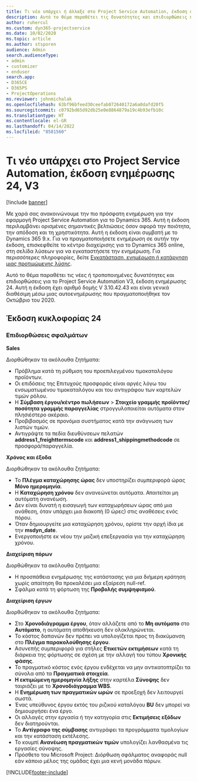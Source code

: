 ```yaml
---
title: Τι νέο υπάρχει ή άλλαξε στο Project Service Automation, έκδοση ενημέρωσης 24, V3
description: Αυτό το θέμα παραθέτει τις δυνατότητες και επιδιορθώσεις που είναι διαθέσιμες στο Project Service Automation, έκδοση ενημέρωσης 24, V3.
author: ruhercul
ms.custom: dyn365-projectservice
ms.date: 10/02/2020
ms.topic: article
ms.author: stsporen
audience: Admin
search.audienceType:
- admin
- customizer
- enduser
search.app:
- D365CE
- D365PS
- ProjectOperations
ms.reviewer: johnmichalak
ms.openlocfilehash: 63bf96bfeed30ceefab072640172a6a0dafd20f5
ms.sourcegitcommit: c0792bd65d92db25e0e8864879a19c4b93efb10c
ms.translationtype: HT
ms.contentlocale: el-GR
ms.lasthandoff: 04/14/2022
ms.locfileid: "8581560"
---
```

# <a name="project-service-automation-update-release-24-v3"></a>Τι νέο υπάρχει στο Project Service Automation, έκδοση ενημέρωσης 24, V3

[!include [banner](../includes/psa-now-project-operations.md)]

Με χαρά σας ανακοινώνουμε την πιο πρόσφατη ενημέρωση για την εφαρμογή Project Service Automation για το Dynamics 365. Αυτή η έκδοση περιλαμβάνει ορισμένες σημαντικές βελτιώσεις όσον αφορά την ποιότητα, την απόδοση και τη χρηστικότητα. Αυτή η έκδοση είναι συμβατή με το Dynamics 365 9.x. Για να πραγματοποιήσετε ενημέρωση σε αυτήν την έκδοση, επισκεφθείτε το κέντρο διαχείρισης για το Dynamics 365 online, στη σελίδα λύσεων για να εγκαταστήσετε την ενημέρωση. Για περισσότερες πληροφορίες, δείτε [Εγκατάσταση, ενημέρωση ή κατάργηση μιας προτιμώμενης λύσης](/power-platform/admin/install-remove-preferred-solution).

Αυτό το θέμα παραθέτει τις νέες ή τροποποιημένες δυνατότητες και επιδιορθώσεις για το Project Service Automation V3, έκδοση ενημέρωσης 24. Αυτή η έκδοση έχει αριθμό δομής V 3.10.42.43 και είναι γενικά διαθέσιμη μέσω μιας αυτοενημέρωσης που πραγματοποιήθηκε τον Οκτώβριο του 2020.

## <a name="update-release-24"></a>Έκδοση κυκλοφορίας 24

### <a name="bug-fixes"></a>Επιδιορθώσεις σφαλμάτων

**Sales**

Διορθώθηκαν τα ακόλουθα ζητήματα:

- Πρόβλημα κατά τη ρύθμιση του προεπιλεγμένου τιμοκαταλόγου προϊόντων.
- Οι επιδόσεις της Επιτυχούς προσφοράς είναι αργές λόγω του ενσωματωμένου τιμοκαταλόγου και του αντιγράφου των καρτελών τιμών ρόλου.
- Η **Σύμβαση έργου/κέντρο πωλήσεων** > **Στοιχείο γραμμής προϊόντος/ποσότητα γραμμής παραγγελίας** στρογγυλοποιείται αυτόματα στον πλησιέστερο ακέραιο.
- Προβιβασμός σε προνόμια συστήματος κατά την ανάγνωση των λιστών τιμών.
- Αντιγράψτε τα πεδία διευθύνσεων πελατών **address1_freighttermscode** και **address1_shippingmethodcode** σε προσφορά/παραγγελία. 


**Χρόνος και έξοδα**

Διορθώθηκαν τα ακόλουθα ζητήματα:

- Το **Πλέγμα καταχώρησης ώρας** δεν υποστηρίζει συμπεριφορά ώρας **Μόνο ημερομηνία**.
- Η **Καταχώρηση χρόνου** δεν ανανεώνεται αυτόματα. Απαιτείται μη αυτόματη ανανέωση.
- Δεν είναι δυνατή η εισαγωγή των καταχωρήσεων ώρας από μια ανάθεση, όταν υπάρχει μια διακοπή (0 ώρες) στις αναθέσεις ενός πόρου.
- Όταν δημιουργείτε μια καταχώρηση χρόνου, ορίστε την αρχή ίδια με την **msdyn_date**.
- Ενεργοποιήστε εκ νέου την μαζική επεξεργασία για την καταχώρηση χρόνου.

**Διαχείριση πόρων**

Διορθώθηκαν τα ακόλουθα ζητήματα:

- Η προσπάθεια ενημέρωσης της κατάστασης για μια διήμερη κράτηση χωρίς απαίτηση θα προκαλέσει μια εξαίρεση null-ref.
- Σφάλμα κατά τη φόρτωση της **Προβολής συμψηφισμού**.


**Διαχείριση έργων**

Διορθώθηκαν τα ακόλουθα ζητήματα:

- Στο **Χρονοδιάγραμμα έργου**, όταν αλλάζετε από το **Μη αυτόματο** στο **Αυτόματο**, η αυτόματη αποθήκευση δεν ολοκληρώνεται.
- Το κόστος δαπανών δεν πρέπει να υπολογίζεται προς τη διακύμανση στο **Πλέγμα παρακολούθησης έργου**.
- Ασυνεπής συμπεριφορά για στήλες **Ετικετών εκτιμήσεων** κατά τη διάρκεια της φόρτωσης σε σχέση με την αλλαγή του τύπου **Χρονικής φάσης**.
- Το πραγματικό κόστος ενός έργου ενδέχεται να μην αντικατοπτρίζει τα σύνολα από τα **Πραγματικά στοιχεία**.
- **Η εκτιμώμενη ημερομηνία λήξης** στην καρτέλα **Σύνοψης** δεν ταιριάζει με το **Χρονοδιάγραμμα WBS**.
- Η **Ενημέρωση των πραγματικών ωρών** σε προεξοχή δεν λειτουργεί σωστά.
- Ένας υπεύθυνος έργου εκτός του ριζικού καταλόγου **BU** δεν μπορεί να δημιουργήσει ένα έργο.
- Οι αλλαγές στην εργασία ή την κατηγορία στις **Εκτιμήσεις εξόδων** δεν διατηρούνται.
- Το **Αντίγραφο της σύμβασης** αντιγράφει τα προγράμματα τιμολογίων και την κατάσταση εκτέλεσης.
- Το κουμπί **Ανανέωση πραγματικών τιμών** υπολογίζει λανθασμένα τις εργασίες σύνοψης.
- Πρόσθετο του Microsoft Project: Διόρθωση σφάλματος αναφοράς null εάν κάποιο μέλος της ομάδας έχει μια κενή μονάδα πόρων.



[!INCLUDE[footer-include](../includes/footer-banner.md)]
